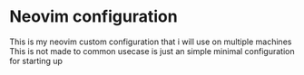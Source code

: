 # Neovim configuration
This is my neovim custom configuration that i will use on multiple machines  
This is not made to common usecase is just an simple minimal configuration for starting up  